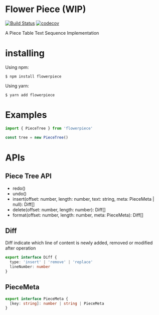 # Flower Piece (WIP)

[![Build Status](https://travis-ci.org/Basaltic/flowerpiece.svg?branch=master)](https://travis-ci.org/Basaltic/flowerpiece)
[![codecov](https://codecov.io/gh/Basaltic/flowerpiece/branch/master/graph/badge.svg)](https://codecov.io/gh/Basaltic/flowerpiece)

A Piece Table Text Sequence Implementation

# installing

Using npm:

```
$ npm install flowerpiece
```

Using yarn:

```
$ yarn add flowerpiece
```

# Examples

```javascript
import { PieceTree } from 'flowerpiece'

const tree = new PieceTree()
```

# APIs

## Piece Tree API

- redo()
- undo()
- insert(offset: number, length: number, text: string, meta: PieceMeta | null): Diff[]
- delete(offset: number, length: number): Diff[]
- format(offset: number, length: number, meta: PieceMeta): Diff[]

## Diff

Diff indicate which line of content is newly added, removed or modified after operation

```typescript
export interface Diff {
  type: 'insert' | 'remove' | 'replace'
  lineNumber: number
}
```

## PieceMeta

```typescript
export interface PieceMeta {
  [key: string]: number | string | PieceMeta
}
```

